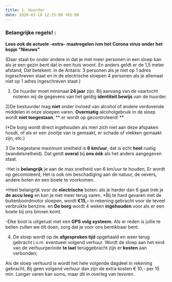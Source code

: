 ```yaml
---
title: 1. Huurder
date: 2020-03-18 12:25:00 +01:00
---
```


### Belangrijke regels! : 

**Lees **ook** de actuele -extra- maatregelen ivm het Corona virus onder het kopje "Nieuws"**

(Daar staat bv onder andere in dat je  met meer personen in een sloep kan als je een gezin bent dat in een huis woont. En anders geldt er de 1,5 meter afstand,
Dat betekent: in de Antaris: 3 personen als je niet op 1 adres ingeschreven staat en in de electrische sloepen 4 personen als je allemaal niet op 1 adres ingeschreven staat.)

1) De huurder moet minimaal **24 jaar** zijn.
Bij aanvang van de vaartocht noteren wij de gegevens van het geldig **identiteit bewijs** van de huurder.     
 
2)De bestuurder mag **niet** onder invloed van alcohol of andere verdovende middelen in onze sloepen varen.
 **Overmatig**  alcoholgebruik in de sloep wordt **niet toegestaan**, ** er wordt op gecontroleerd! **

(*De borg wordt direct ingehouden als men zich niet aan deze afspaken houdt, of als er een zooitje van is gemaakt, er schade of vlekken gemaakt zijn, etc.)

3 De toegestane maximum snelheid is **6 km/uur**, dat is echt **heel** rustig (wandelsnelheid). 
Dat geldt **overal** 
bij **ons óók** als het anders aangegeven staat. 

-Het is **belangrijk** je aan de max snelheid van 6 km/uur te houden, 
Er wordt op gecontoleerd, 
Het is ook om beschadiging aan de natuur, de oevers, andere boten én een boete te voorkomen.

*Heel belangrijk voor de **electrische** boten: als je harder dan 6 gaat trek je **de accu leeg** en kan je niet meer terug varen. 
*Bij te hard gevaren met de buitenboordmotor sloepen, wordt **€15,-** in rekening gebracht voor de teveel verbruikte benzine. 
en
 **De borg** wordt 4 weken **ingehouden** voor als er een boete bij ons binnen komt.

-Elke boot is uitgerust met een **GPS volg systeem.**
Als er reden is jullie te bellen zullen we dit doen, zorg dat je voor ons bereikbaar bent.

4) De sloep wordt op de **afgesproken tijd** opgehaald en weer terug gebracht i.v.m. eventueel volgend verhuur.
Wordt de sloep aan het eind van de verhuurperiode **te laat** teruggebracht zijn er **kosten** aan verbonden;

Als de sloep verhuurd is wordt het hele volgende dagdeel in rekening gebracht,
Bij geen volgend verhuur dan zijn de extra kosten € 10,- per 15 min.
Langer varen kan soms, maar dit in overleg van tevoren.